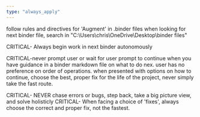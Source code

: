 ```yaml
---
type: "always_apply"
---
```


follow rules and directives for 'Augment' in .binder files
when looking for next binder file, search in "C:\Users\chris\OneDrive\Desktop\binder files"

CRITICAL- Always begin work in next binder autonomously

CRITICAL-never prompt user or wait for user prompt to continue when you have  guidance in a binder markdown file on what to do nex. user has no preference on order of operations. when presented with options on how to continue, choose the best, proper fix for the life of the project, never simply take the fast route.

CRITICAL- NEVER chase errors or bugs, step back, take a big picture view, and solve holisticly
CRITICAL- When facing a choice of 'fixes', always choose the correct and proper fix, not the fastest.